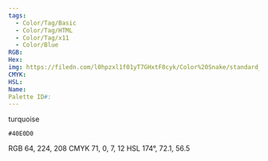 ```yaml
---
tags:
  - Color/Tag/Basic
  - Color/Tag/HTML
  - Color/Tag/x11
  - Color/Blue
RGB: 
Hex: 
img: https://filedn.com/l0hpzxl1f01yT7GHxtF8cyk/Color%20Snake/standard_csv_to_svg/40E0D0.svg
CMYK: 
HSL: 
Name: 
Palette ID#:
---
```

turquoise
```palette
#40E0D0
```
RGB 64, 224, 208
CMYK	71, 0, 7, 12
HSL	174°, 72.1, 56.5
